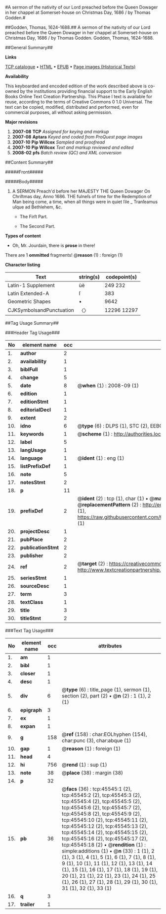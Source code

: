 #A sermon of the nativity of our Lord preached before the Queen Dowager in her chappel at Somerset-house on Christmas Day, 1686 / by Thomas Godden.#

##Godden, Thomas, 1624-1688.##
A sermon of the nativity of our Lord preached before the Queen Dowager in her chappel at Somerset-house on Christmas Day, 1686 / by Thomas Godden.
Godden, Thomas, 1624-1688.

##General Summary##

**Links**

[TCP catalogue](http://www.ota.ox.ac.uk/tcp/)  • 
[HTML](http://tei.it.ox.ac.uk/tcp/Texts-HTML/free/A42/A42901.html)  • 
[EPUB](http://tei.it.ox.ac.uk/tcp/Texts-EPUB/free/A42/A42901.epub) • 
[Page images (Historical Texts)](https://data.historicaltexts.jisc.ac.uk/view?pubId=eebo-10731571e&pageId=eebo-10731571e-45545-1)

**Availability**

This keyboarded and encoded edition of the
	       work described above is co-owned by the institutions
	       providing financial support to the Early English Books
	       Online Text Creation Partnership. This Phase I text is
	       available for reuse, according to the terms of Creative
	       Commons 0 1.0 Universal. The text can be copied,
	       modified, distributed and performed, even for
	       commercial purposes, all without asking permission.

**Major revisions**

1. __2007-08__ __TCP__ *Assigned for keying and markup*
1. __2007-08__ __Aptara__ *Keyed and coded from ProQuest page images*
1. __2007-10__ __Pip Willcox__ *Sampled and proofread*
1. __2007-10__ __Pip Willcox__ *Text and markup reviewed and edited*
1. __2008-02__ __pfs__ *Batch review (QC) and XML conversion*

##Content Summary##

#####Front#####

#####Body#####

1. A
SERMON
Preach'd before her MAJESTY
THE
Queen Dowager
On Chriſtmas day, Anno 1686.
THE fulneſs of time for the Redemption
of Man being come, a time, when
all things were in quiet ſile
    _ Tranſeamus uſque ad Bethlehem, &c.

      * The Firſt Part.

      * The Second Part.

**Types of content**

  * Oh, Mr. Jourdain, there is **prose** in there!

There are 1 **ommitted** fragments! 
 @__reason__ (1) : foreign (1)

**Character listing**


|Text|string(s)|codepoint(s)|
|---|---|---|
|Latin-1 Supplement|ùè|249 232|
|Latin Extended-A|ſ|383|
|Geometric Shapes|▪|9642|
|CJKSymbolsandPunctuation|〈〉|12296 12297|

##Tag Usage Summary##

###Header Tag Usage###

|No|element name|occ|attributes|
|---|---|---|---|
|1.|__author__|2||
|2.|__availability__|1||
|3.|__biblFull__|1||
|4.|__change__|5||
|5.|__date__|8| @__when__ (1) : 2008-09 (1)|
|6.|__edition__|1||
|7.|__editionStmt__|1||
|8.|__editorialDecl__|1||
|9.|__extent__|2||
|10.|__idno__|6| @__type__ (6) : DLPS (1), STC (2), EEBO-CITATION (1), OCLC (1), VID (1)|
|11.|__keywords__|1| @__scheme__ (1) : http://authorities.loc.gov/ (1)|
|12.|__label__|5||
|13.|__langUsage__|1||
|14.|__language__|1| @__ident__ (1) : eng (1)|
|15.|__listPrefixDef__|1||
|16.|__note__|5||
|17.|__notesStmt__|2||
|18.|__p__|11||
|19.|__prefixDef__|2| @__ident__ (2) : tcp (1), char (1)  •  @__matchPattern__ (2) : ([0-9\-]+):([0-9IVX]+) (1), (.+) (1)  •  @__replacementPattern__ (2) : http://eebo.chadwyck.com/downloadtiff?vid=$1&page=$2 (1), https://raw.githubusercontent.com/textcreationpartnership/Texts/master/tcpchars.xml#$1 (1)|
|20.|__projectDesc__|1||
|21.|__pubPlace__|2||
|22.|__publicationStmt__|2||
|23.|__publisher__|2||
|24.|__ref__|2| @__target__ (2) : https://creativecommons.org/publicdomain/zero/1.0/ (1), http://www.textcreationpartnership.org/docs/. (1)|
|25.|__seriesStmt__|1||
|26.|__sourceDesc__|1||
|27.|__term__|3||
|28.|__textClass__|1||
|29.|__title__|3||
|30.|__titleStmt__|2||


###Text Tag Usage###

|No|element name|occ|attributes|
|---|---|---|---|
|1.|__am__|1||
|2.|__bibl__|1||
|3.|__closer__|1||
|4.|__desc__|1||
|5.|__div__|6| @__type__ (6) : title_page (1), sermon (1), section (2), part (2)  •  @__n__ (2) : 1 (1), 2 (1)|
|6.|__epigraph__|3||
|7.|__ex__|1||
|8.|__expan__|1||
|9.|__g__|158| @__ref__ (158) : char:EOLhyphen (154), char:punc (3), char:abque (1)|
|10.|__gap__|1| @__reason__ (1) : foreign (1)|
|11.|__head__|4||
|12.|__hi__|756| @__rend__ (1) : sup (1)|
|13.|__note__|38| @__place__ (38) : margin (38)|
|14.|__p__|32||
|15.|__pb__|36| @__facs__ (36) : tcp:45545:1 (2), tcp:45545:2 (2), tcp:45545:3 (2), tcp:45545:4 (2), tcp:45545:5 (2), tcp:45545:6 (2), tcp:45545:7 (2), tcp:45545:8 (2), tcp:45545:9 (2), tcp:45545:10 (2), tcp:45545:11 (2), tcp:45545:12 (2), tcp:45545:13 (2), tcp:45545:14 (2), tcp:45545:15 (2), tcp:45545:16 (2), tcp:45545:17 (2), tcp:45545:18 (2)  •  @__rendition__ (1) : simple:additions (1)  •  @__n__ (33) : 1 (1), 2 (1), 3 (1), 4 (1), 5 (1), 6 (1), 7 (1), 8 (1), 9 (1), 10 (1), 11 (1), 12 (1), 13 (1), 14 (1), 15 (1), 16 (1), 17 (1), 18 (1), 19 (1), 20 (1), 21 (1), 22 (1), 23 (1), 24 (1), 25 (1), 26 (1), 27 (1), 28 (1), 29 (1), 30 (1), 31 (1), 32 (1), 33 (1)|
|16.|__q__|3||
|17.|__trailer__|1||
